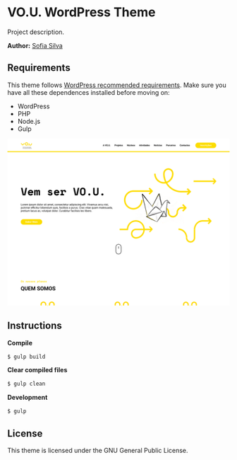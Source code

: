 # VO.U. WordPress Theme

Project description.

**Author:** [Sofia Silva](https://github.com/literallysofia)

## Requirements

This theme follows [WordPress recommended requirements](https://wordpress.org/about/requirements/). Make sure you have all these dependences installed before moving on:

* WordPress
* PHP
* Node.js
* Gulp

![Overview](https://github.com/literallysofia/vou-wordpress/blob/master/screenshot.png)

## Instructions

**Compile**
```bash
$ gulp build
```

**Clear compiled files**
```bash
$ gulp clean
```

**Development**

```bash
$ gulp
```

## License
This theme is licensed under the GNU General Public License.
